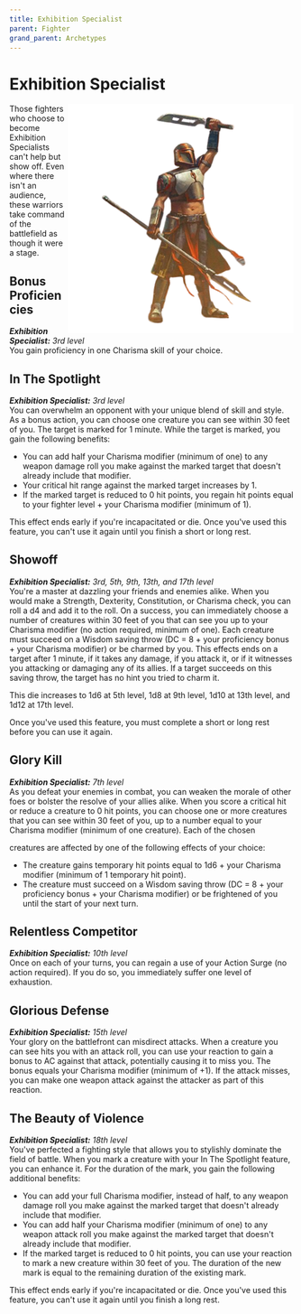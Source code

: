 ```yaml
---
title: Exhibition Specialist
parent: Fighter
grand_parent: Archetypes
---
```


# Exhibition Specialist

<img src='../../../../zzImages/Classes/fighter_exhibition.png' style='float:right; width:400px;'>


Those fighters who choose to become Exhibition Specialists can't help but show off. Even where there isn't an audience, these warriors take command of the battlefield as though it were a stage.

## Bonus Proficiencies
_**Exhibition Specialist:** 3rd level_<br>
You gain proficiency in one Charisma skill of your choice.

## In The Spotlight
_**Exhibition Specialist:** 3rd level_<br>
You can overwhelm an opponent with your unique blend of skill and style. As a bonus action, you can choose one creature you can see within 30 feet of you. The target is marked for 1 minute. While the target is marked, you gain the following benefits:
- You can add half your Charisma modifier (minimum of one) to any weapon damage roll you make against the marked target that doesn't already include that modifier.
- Your critical hit range against the marked target increases by 1.
- If the marked target is reduced to 0 hit points, you regain hit points equal to your fighter level + your Charisma modifier (minimum of 1).

This effect ends early if you're incapacitated or die. Once you've used this feature, you can't use it again until you finish a short or long rest. 

## Showoff
_**Exhibition Specialist:** 3rd, 5th, 9th, 13th, and 17th level_<br>
You're a master at dazzling your friends and enemies alike. When you would make a Strength, Dexterity, Constitution, or Charisma  check, you can roll a d4 and add it to the roll. On a success, you can immediately choose a number of creatures within 30 feet of you that can see you up to your Charisma modifier (no action required, minimum of one). Each creature must succeed on a Wisdom saving throw (DC = 8 + your proficiency bonus + your Charisma modifier) or be charmed by you. This effects ends on a target after 1 minute, if it takes any damage, if you attack it, or if it witnesses you attacking or damaging any of its allies. If a target succeeds on this saving throw, the target has no hint you tried to charm it.

This die increases to 1d6 at 5th level, 1d8 at 9th level, 1d10 at 13th level, and 1d12 at 17th level.

Once you've used this feature, you must complete a short or long rest before you can use it again.

## Glory Kill
_**Exhibition Specialist:** 7th level_<br>
As you defeat your enemies in combat, you can weaken the morale of other foes or bolster the resolve of your allies alike. When you score a critical hit or reduce a creature to 0 hit points, you can choose one or more creatures that you can see within 30 feet of you, up to a number equal to your Charisma modifier (minimum of one creature). Each of the chosen 



creatures are affected by one of the following effects of your choice:
- The creature gains temporary hit points equal to 1d6 + your Charisma modifier (minimum of 1 temporary hit point).
- The creature must succeed on a Wisdom saving throw (DC = 8 + your proficiency bonus + your Charisma modifier) or be frightened of you until the start of your next turn.

## Relentless Competitor
_**Exhibition Specialist:** 10th level_<br>
Once on each of your turns, you can regain a use of your Action Surge (no action required). If you do so, you immediately suffer one level of exhaustion.

## Glorious Defense
_**Exhibition Specialist:** 15th level_<br>
Your glory on the battlefront can misdirect attacks. When a creature you can see hits you with an attack roll, you can use your reaction to gain a bonus to AC against that attack, potentially causing it to miss you. The bonus equals your Charisma modifier (minimum of +1). If the attack misses, you can make one weapon attack against the attacker as part of this reaction.

## The Beauty of Violence
_**Exhibition Specialist:** 18th level_<br>
You've perfected a fighting style that allows you to stylishly dominate the field of battle. When you mark a creature with your In The Spotlight feature, you can enhance it. For the duration of the mark, you gain the following additional benefits:
- You can add your full Charisma modifier, instead of half, to any weapon damage roll you make against the marked target that doesn't already include that modifier.
- You can add half your Charisma modifier (minimum of one) to any weapon attack roll you make against the marked target that doesn't already include that modifier.
- If the marked target is reduced to 0 hit points, you can use your reaction to mark a new creature within 30 feet of you. The duration of the new mark is equal to the remaining duration of the existing mark.

This effect ends early if you're incapacitated or die. Once you've used this feature, you can't use it again until you finish a long rest. 
